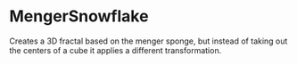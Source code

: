 # MengerSnowflake

Creates a 3D fractal based on the menger sponge, but instead of taking out the centers of a cube it applies a different transformation.


